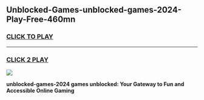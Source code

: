 
## Unblocked-Games-unblocked-games-2024-Play-Free-460mn
<h3>
<a href="https://premium76.site?title=unblocked-games-2024&ref=22A">CLICK TO PLAY</a></h3>
<hr>

<h3>
<a href="https://premium76.site?title=unblocked-games-2024&ref=22A">CLICK 2 PLAY</a>
  
</h3>

<a href="https://premium76.site?title=unblocked-games-2024&ref=22A"><img src="https://clearcache.store/games.png"></a>


**unblocked-games-2024 games unblocked: Your Gateway to Fun and Accessible Online Gaming**
